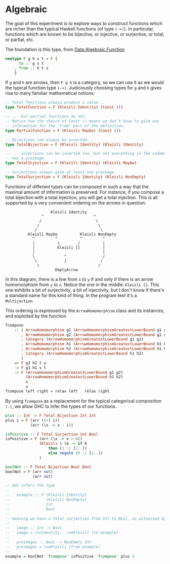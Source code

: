 Algebraic
=========

The goal of this experiment is to explore ways to construct functions
which are richer than the typical Haskell functions (of type `(->)`). In
particular, functions which are known to be bijective, or injective, or
surjective, or total, or partial, etc.

The foundation is this type, from [Data.Algebraic.Function](Data/Algebraic/Function.hs)

```Haskell
newtype F g h s t = F {
      to :: g s t
    , from :: h t s
    }
```

If `g` and `h` are arrows, then `F g h` is a category, so we can use it as
we would the typical function type `(->)`. Judiciously choosing types for
`g` and `h` gives rise to many familiar mathematical notions:

```Haskell
-- Total functions always produce a value...
type TotalFunction = F (Kleisli Identity) (Const ())

-- ... but partial functions do not.
-- Notice how the choice of Const () means we don't have to give any
-- information for the 'from' part of the definition.
type PartialFunction = F (Kleisli Maybe) (Const ())

-- Bijections can always be inverted...
type TotalBijection = F (Kleisli Identity) (Kleisli Identity)

-- ... injections can be inverted too, but not everything in the codomain
-- has a preimage.
type TotalInjection = F (Kleisli Identity) (Kleisli Maybe)

-- Surjections always give at least one preimage.
type TotalSurjection = F (Kleisli Identity) (Kleisli NonEmpty)
```

Functions of different types can be composed in such a way that the maximal
amount of information is preserved. For instance, if you compose a total
bijection with a total injection, you will get a total injection. This
is all supported by a very convenient ordering on the arrows in
question:

```
                    Kleisli Identity
                ^                      ^
               /                        \
              /                          \
             /                            \
          Kleisli Maybe          Kleisli NonEmpty
            ^         ^          ^         ^
            |          \        /          |
            |          Kleisli []          |
            |                              |
            \             ^                /
             \            |               /
              \                          /
                      EmptyArrow

```

In this diagram, there is a line from `x` to `y` if and only if there is
an arrow homomorphism from `y` to `x`. Notice the one in the middle:
`Kleisli []`. This one exhibits a bit of surjectivity, a bit of injectivity,
but I don't know if there's a standard name for this kind of thing. In the
program text it's a `Multijection`.

This ordering is expressed by the `ArrowHomomorphism` class and its instances,
and exploited by the function

```Haskell
fcompose
    :: ( ArrowHomomorphism g1 (ArrowHomomorphismGreatestLowerBound g1 g2)
       , ArrowHomomorphism g2 (ArrowHomomorphismGreatestLowerBound g1 g2)
       , Category (ArrowHomomorphismGreatestLowerBound g1 g2)
       , ArrowHomomorphism h1 (ArrowHomomorphismGreatestLowerBound h1 h2)
       , ArrowHomomorphism h2 (ArrowHomomorphismGreatestLowerBound h1 h2)
       , Category (ArrowHomomorphismGreatestLowerBound h1 h2)
       )
    => F g2 h2 t u
    -> F g1 h1 s t
    -> F (ArrowHomomorphismGreatestLowerBound g1 g2)
         (ArrowHomomorphismGreatestLowerBound h1 h2)
         s
         u
fcompose left right = relax left . relax right
```

By using `fcompose` as a replacement for the typical categorical composition
`(.)`, we allow GHC to infer the types of our functions.

```Haskell
plus :: Int -> F Total Bijection Int Int
plus i = F (arr ((+) i))
           (arr (\x -> x - i))

isPositive :: F Total Surjection Int Bool
isPositive = F (arr (\x -> x > 0))
               (Kleisli $ \b -> if b
                   then (1 :| [2..])
                   else negate (0 :| [1..])
               )

boolNot :: F Total Bijection Bool Bool
boolNot = F (arr not)
            (arr not)

-- GHC infers the type
--
--   example :: F (Kleisli Identity)
--                (Kleisli NonEmpty)
--                Int
--                Bool
--
-- meaning we have a total surjection from Int to Bool, as witnessed by
--
--   image :: Int -> Bool
--   image = runIdentity . runKleisli (to example)
--
--   preimages :: Bool -> NonEmpty Int
--   preimages = runKleisli (from example)
-- 
example = boolNot `fcompose` isPositive `fcompose` plus 5
```
